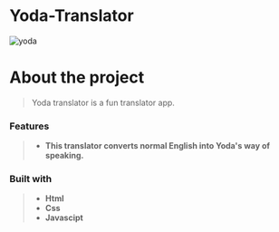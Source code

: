 # Yoda-Translator

![yoda](https://user-images.githubusercontent.com/82362100/198829381-4bf578a1-e05b-49ea-91ee-3eb07ec40a35.jpg)

# About the project

> Yoda translator is a fun translator app. 

### Features

> - **This translator converts normal English into Yoda's way of speaking.**

### Built with

> - **Html**
> - **Css**
> - **Javascipt**
